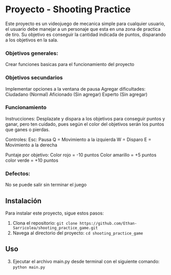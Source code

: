 # Proyecto - Shooting Practice

Este proyecto es un videojuego de mecanica simple para cualquier usuario, el usuario debe manejar a un personaje
que esta en una zona de practica de tiro. Su objetivo es conseguir la cantidad indicada de puntos, disparando a los
objetivos en la sala.

### Objetivos generales:

Crear funciones basicas para el funcionamiento del proyecto

### Objetivos secundarios

Implementar opciones a la ventana de pausa
Agregar dificultades:
    Ciudadano  (Normal)
    Aficionado (Sin agregar)
    Experto (Sin agregar)

### Funcionamiento

Instrucciones:
    Desplazate y dispara a los objetivos para conseguir puntos y ganar, pero ten cuidado,
    pues según el color del objetivos serán los puntos que ganes o pierdas.

Controles:
    Esc: Pausa
    Q = Movimiento a la izquierda
    W = Disparo
    E = Movimiento a la derecha

Puntaje por objetivo:
    Color rojo = -10 puntos
    Color amarillo = +5 puntos
    color verde = +10 puntos

### Defectos:
No se puede salir sin terminar el juego

## Instalación

Para instalar este proyecto, sigue estos pasos:

1. Clona el repositorio: `git clone https://github.com/Ethan-Sarricolea/shooting_practice_game.git`
2. Navega al directorio del proyecto: `cd shooting_practice_game`

## Uso

3. Ejecutar el archivo main.py desde terminal con el siguiente comando:
`python main.py`

